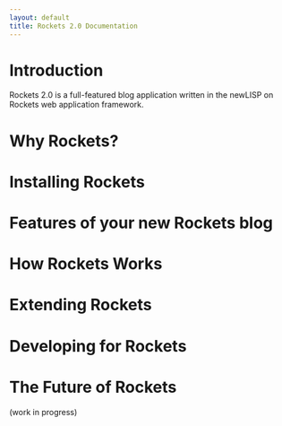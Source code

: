 ```yaml
---
layout: default
title: Rockets 2.0 Documentation
---
```


# Introduction

Rockets 2.0 is a full-featured blog application written in the newLISP on Rockets web application framework.

# Why Rockets?

# Installing Rockets

# Features of your new Rockets blog

# How Rockets Works

# Extending Rockets

# Developing for Rockets

# The Future of Rockets

(work in progress)
